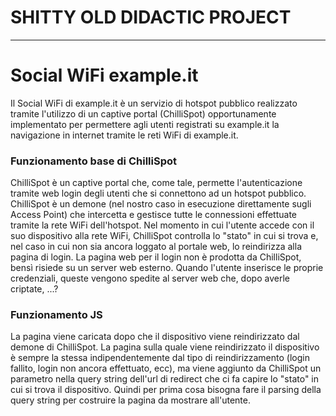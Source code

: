 # SHITTY OLD DIDACTIC PROJECT
___

# Social WiFi example.it

Il Social WiFi di example.it è un servizio di hotspot pubblico realizzato
tramite l'utilizzo di un captive portal (ChilliSpot) opportunamente implementato
per permettere agli utenti registrati su example.it la navigazione in internet
tramite le reti WiFi di example.it.

### Funzionamento base di ChilliSpot
ChilliSpot è un captive portal che, come tale, permette l'autenticazione tramite
web login degli utenti che si connettono ad un hotspot pubblico. ChilliSpot è un
demone (nel nostro caso in esecuzione direttamente sugli Access Point) che
intercetta e gestisce tutte le connessioni effettuate tramite la rete WiFi
dell'hotspot. Nel momento in cui l'utente accede con il suo dispositivo alla
rete WiFi, ChilliSpot controlla lo "stato" in cui si trova e, nel caso in cui
non sia ancora loggato al portale web, lo reindirizza alla pagina di login. La
pagina web per il login non è prodotta da ChilliSpot, bensì risiede su un server
web esterno. Quando l'utente inserisce le proprie credenziali, queste vengono
spedite al server web che, dopo averle criptate, ...?

### Funzionamento JS
La pagina viene caricata dopo che il dispositivo viene reindirizzato dal demone
di ChilliSpot. La pagina sulla quale viene reindirizzato il dispositivo è sempre
la stessa indipendentemente dal tipo di reindirizzamento (login fallito, login
non ancora effettuato, ecc), ma viene aggiunto da ChilliSpot un parametro nella
query string dell'url di redirect che ci fa capire lo "stato" in cui si trova il
dispositivo. Quindi per prima cosa bisogna fare il parsing della query string
per costruire la pagina da mostrare all'utente.
